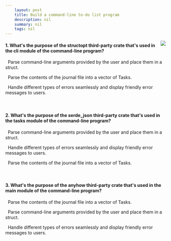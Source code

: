 ```yaml
---
    layout: post
    title: Build a command-line to-do list program 
    description: nil
    summary: nil
    tags: nil
---
```



 <a target="_blank" href="https://docs.microsoft.com/en-us/learn/modules/rust-create-command-line-program/11-knowledge-check/"><i class="fas fa-external-link-alt"></i> </a>
 <img align="right" src="https://docs.microsoft.com/en-us/learn/achievements/rust-create-command-line-program.svg">
####  1. What's the purpose of the structopt third-party crate that's used in the cli module of the command-line program?


<i class='fas fa-check-square' style='color: Dodgerblue;'></i> &nbsp;&nbsp;Parse command-line arguments provided by the user and place them in a struct.

<i class='far fa-square'></i> &nbsp;&nbsp;Parse the contents of the journal file into a vector of Tasks.

<i class='far fa-square'></i> &nbsp;&nbsp;Handle different types of errors seamlessly and display friendly error messages to users.
<br />
<br />
<br />

####  2. What's the purpose of the serde_json third-party crate that's used in the tasks module of the command-line program?


<i class='far fa-square'></i> &nbsp;&nbsp;Parse command-line arguments provided by the user and place them in a struct.

<i class='far fa-square'></i> &nbsp;&nbsp;Handle different types of errors seamlessly and display friendly error messages to users.

<i class='fas fa-check-square' style='color: Dodgerblue;'></i> &nbsp;&nbsp;Parse the contents of the journal file into a vector of Tasks.
<br />
<br />
<br />

####  3. What's the purpose of the anyhow third-party crate that's used in the main module of the command-line program?


<i class='far fa-square'></i> &nbsp;&nbsp;Parse the contents of the journal file into a vector of Tasks.

<i class='far fa-square'></i> &nbsp;&nbsp;Parse command-line arguments provided by the user and place them in a struct.

<i class='fas fa-check-square' style='color: Dodgerblue;'></i> &nbsp;&nbsp;Handle different types of errors seamlessly and display friendly error messages to users.
<br />
<br />
<br />

